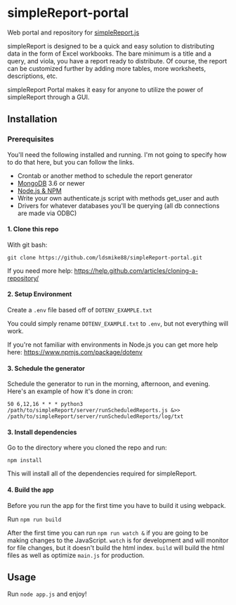 # simpleReport-portal
Web portal and repository for [simpleReport.js](https://github.com/ldsmike88/simpleReport.js)

simpleReport is designed to be a quick and easy solution to distributing data in the form of Excel workbooks. The bare minimum is a title and a query, and viola, you have a report ready to distribute. Of course, the report can be customized further by adding more tables, more worksheets, descriptions, etc.

simpleReport Portal makes it easy for anyone to utilize the power of simpleReport through a GUI.

## Installation

### Prerequisites
You'll need the following installed and running. I'm not going to specify how to do that here, but you can follow the links.
- Crontab or another method to schedule the report generator
- [MongoDB](https://docs.mongodb.com/manual/tutorial/getting-started/) 3.6 or newer
- [Node.js & NPM](https://www.npmjs.com/get-npm)
- Write your own authenticate.js script with methods get_user and auth
- Drivers for whatever databases you'll be querying (all db connections are made via ODBC)

#### 1. Clone this repo
With git bash:

`git clone https://github.com/ldsmike88/simpleReport-portal.git`

If you need more help:
https://help.github.com/articles/cloning-a-repository/

#### 2. Setup Environment
Create a `.env` file based off of `DOTENV_EXAMPLE.txt`

You could simply rename `DOTENV_EXAMPLE.txt` to `.env`, but not everything will work.

If you're not familiar with environments in Node.js you can get more help here:
https://www.npmjs.com/package/dotenv

#### 3. Schedule the generator
Schedule the generator to run in the morning, afternoon, and evening. Here's an example of how it's done in cron:

`50 6,12,16 * * * python3 /path/to/simpleReport/server/runScheduledReports.js &>> /path/to/simpleReport/server/runScheduledReports/log/txt`

#### 3. Install dependencies

Go to the directory where you cloned the repo and run:

`npm install`

This will install all of the dependencies required for simpleReport.

#### 4. Build the app

Before you run the app for the first time you have to build it using webpack.

Run `npm run build`

After the first time you can run `npm run watch &` if you are going to be making changes to the JavaScript. `watch` is for development and will monitor for file changes, but it doesn't build the html index. `build` will build the html files as well as optimize `main.js` for production.

## Usage

Run `node app.js` and enjoy!
